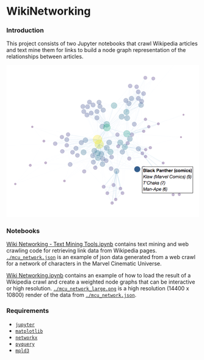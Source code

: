 # WikiNetworking

### Introduction

This project consists of two Jupyter notebooks that crawl Wikipedia articles and text mine them for links to build a node graph representation of the relationships between articles.

![Marvel Cinematic Universe Network](./preview.png)

###  Notebooks

[Wiki Networking - Text Mining Tools.ipynb](Wiki%20Networking%20-%20Text%20Mining%20Tools.ipynb) contains text mining and web crawling code for retrieving link data from Wikipedia pages. [`./mcu_network.json`](./mcu_network.json) is an example of json data generated from a web crawl for a network of characters in the Marvel Cinematic Universe. 

[Wiki Networking.ipynb](Wiki%20Networking.ipynb) contains an example of how to load the result of a Wikipedia crawl and create a weighted node graphs that can be interactive or high resolution. [`./mcu_network_large.png`](./mcu_network_large.png) is a high resolution (14400 x 10800) render of the data from [`./mcu_network.json`](./mcu_network.json).

### Requirements

- [`jupyter`](https://pypi.python.org/pypi/jupyter)
- [`matplotlib`](https://pypi.python.org/pypi/matplotlib)
- [`networkx`](https://pypi.python.org/pypi/networkx)
- [`pyquery`](https://pypi.python.org/pypi/pyquery)
- [`mpld3`](https://pypi.python.org/pypi/mpld3)
